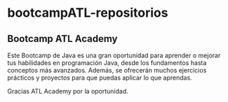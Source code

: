 # bootcampATL-repositorios

## Bootcamp ATL Academy 
Este Bootcamp de Java es una gran oportunidad para aprender o mejorar tus habilidades en programación Java, desde los fundamentos hasta conceptos más avanzados. Además, se ofrecerán muchos ejercicios prácticos y proyectos para que puedas aplicar lo que aprendas.

Gracias  ATL Academy  por la oportunidad.